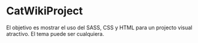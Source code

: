 # CatWikiProject
El objetivo es mostrar el uso del SASS, CSS y HTML para un projecto visual atractivo. El tema puede ser cualquiera.
